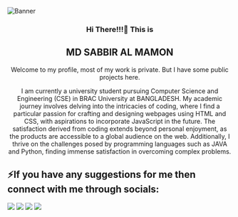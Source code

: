 ![Banner](https://raw.githubusercontent.com/mdsabbiralmamon/my-git-stats/main/images/banner.png)

<div align="center">

  <h3>Hi There!!!👋 This is</h3>
  <h2>MD SABBIR AL MAMON</h2>
  <p>Welcome to my profile, most of my work is private. But I have some public projects here.</p>
  <p>I am currently a university student pursuing Computer Science and Engineering (CSE) in BRAC University at BANGLADESH. My academic journey involves delving into the intricacies of coding, where I find a particular passion for crafting and designing webpages using HTML and CSS, with aspirations to incorporate JavaScript in the future. The satisfaction derived from coding extends beyond personal enjoyment, as the products are accessible to a global audience on the web. Additionally, I thrive on the challenges posed by programming languages such as JAVA and Python, finding immense satisfaction in overcoming complex problems.</p>

</div>

<h2>⚡If you have any suggestions for me then connect with me through socials:</h2>

  [![](https://img.shields.io/badge/-Md_Sabbir_Al_Mamon-darkblue?logo=linkedin&style=plastic)](https://www.linkedin.com/in/mdsabbiralmamon/)
  [![](https://img.shields.io/badge/-Md_Sabbir_Al_Mamon-blue?logo=facebook&style=plastic)](https://www.facebook.com/mdsabb1ralmamon/)
  [![](https://img.shields.io/badge/-Md_Sabbir_Al_Mamon-black?logo=x&style=plastic)](https://twitter.com/mdsabbiralmamon)
  [![](https://img.shields.io/badge/-Tetra_SAM-2c2f33?logo=discord&style=plastic)](https://discordapp.com/users/634075473462296595)


<h2></h2>